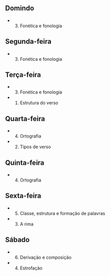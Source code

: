 ## Domindo
- 03. Fonética e fonologia  

## Segunda-feira
- 03. Fonética e fonologia  

## Terça-feira
- 03. Fonética e fonologia  
- 01. Estrutura do verso  

## Quarta-feira
- 04. Ortografia  
- 02. Tipos de verso  

## Quinta-feira
- 04. Ortografia  

## Sexta-feira
- 05. Classe, estrutura e formação de palavras  
- 03. A rima  

## Sábado
- 06. Derivação e composição  
- 04. Estrofação  
